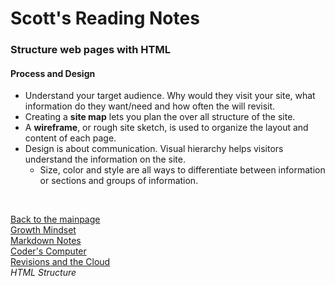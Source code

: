 # Scott's Reading Notes

### Structure web pages with HTML

#### Process and Design
+ Understand your target audience.  Why would they visit your site, what information do they want/need and how often the will revisit.
+ Creating a **site map** lets you plan the over all structure of the site.
+ A **wireframe**, or rough site sketch, is used to organize the layout and content of each page.
+ Design is about communication.  Visual hierarchy helps visitors understand the information on the site.
    + Size, color and style are all ways to differentiate between information or sections and groups of information.

<br>

[Back to the mainpage](README.md)<br />
[Growth Mindset](growth-mindset.md)<br />
[Markdown Notes](markdown-notes.md)<br />
[Coder's Computer](coders-computer.md)<br>
[Revisions and the Cloud](revisions-cloud.md)<br>
*HTML Structure* 

<!--- 
Vocabulary

HTML / Markup:

Semantics:

Wireframe: A simple sketch of the layout of each page on your site and where the information will go within that layout.

Personas:

Meta:

Content:

Element:

Tag:

Attribute:

Structure vs Presentation:
--->
